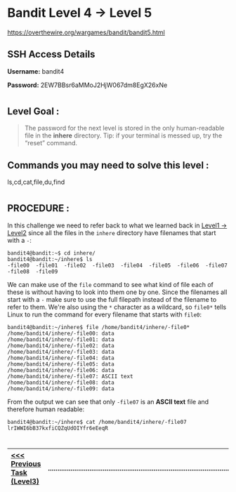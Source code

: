 # Bandit Level 4 -> Level 5 #

https://overthewire.org/wargames/bandit/bandit5.html

## SSH Access Details ##
**Username:**  bandit4

**Password:**  2EW7BBsr6aMMoJ2HjW067dm8EgX26xNe
#
## Level Goal : ##
>The password for the next level is stored in the only human-readable file in the **inhere** directory. Tip: if your terminal is messed up, try the “reset” command.


## Commands you may need to solve this level : ##
ls,cd,cat,file,du,find
#  
## PROCEDURE : ##

In this challenge we need to refer back to what we learned back in [Level1 -> Level2](Level1%20->%20Level2.md) since all the files in the `inhere` directory have filenames that start with a `-`:


```console
bandit4@bandit:~$ cd inhere/
bandit4@bandit:~/inhere$ ls
-file00  -file01  -file02  -file03  -file04  -file05  -file06  -file07  -file08  -file09
```

We can make use of the `file` command to see what kind of file each of these is without having to look into them one by one.  Since the filenames all start with a `-` make sure to use the full filepath instead of the filename to refer to them.  We're also using the `*` character as a wildcard, so `file0*` tells Linux to run the command for every filename that starts with `file0`:

```console
bandit4@bandit:~/inhere$ file /home/bandit4/inhere/-file0*
/home/bandit4/inhere/-file00: data
/home/bandit4/inhere/-file01: data
/home/bandit4/inhere/-file02: data
/home/bandit4/inhere/-file03: data
/home/bandit4/inhere/-file04: data
/home/bandit4/inhere/-file05: data
/home/bandit4/inhere/-file06: data
/home/bandit4/inhere/-file07: ASCII text
/home/bandit4/inhere/-file08: data
/home/bandit4/inhere/-file09: data
```

From the output we can see that only `-file07` is an **ASCII text** file and therefore human readable:

```console
bandit4@bandit:~/inhere$ cat /home/bandit4/inhere/-file07
lrIWWI6bB37kxfiCQZqUdOIYfr6eEeqR
```

#
[<<< Previous Task (Level3) ](Level3%20->%20Level4.md)|......................................................................................................| [Next Task (Level5) >>>](Level5%20->%20Level6.md)|
:-|--|-:
